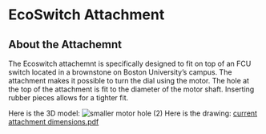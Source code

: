 # EcoSwitch Attachment

## About the Attachemnt
  The Ecoswitch attachemnt is specifically designed to fit on top of an FCU switch located in a brownstone on Boston University’s campus. The attachment makes it possible to turn the dial using the motor. The hole at the top of the attachment is fit to the diameter of the motor shaft. Inserting rubber pieces allows for a tighter fit.</p>
Here is the 3D model:
![smaller motor hole (2)](https://user-images.githubusercontent.com/58235369/166088994-9daf2d92-0621-467c-a66b-6995fab0bcc2.svg)
Here is the drawing:
[current attachment dimensions.pdf](https://github.com/mharkess/EcoSwitch/files/8595591/current.attachment.dimensions.pdf)
